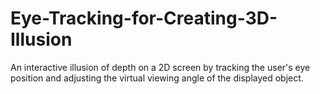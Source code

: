 # Eye-Tracking-for-Creating-3D-Illusion
An interactive illusion of depth on a 2D screen by tracking the user's eye position and adjusting the virtual viewing angle of the displayed object.
